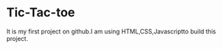 # Tic-Tac-toe
It is my first project on github.I am using HTML,CSS,Javascriptto build this project.
